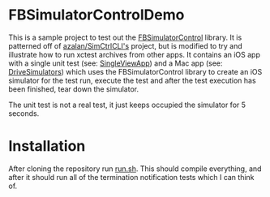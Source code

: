 # FBSimulatorControlDemo

This is a sample project to test out the [FBSimulatorControl](https://github.com/facebook/FBSimulatorControl) library. It is patterned off of [azalan/SimCtrlCLI's](https://github.com/azalan/SimCtrlCLI/) project, but is modified to try and illustrate how to run xctest archives from other apps.  It contains an iOS app with a single unit test (see: [SingleViewApp](https://github.com/gblotter/FBSimulatorControlDemo/tree/master/SingleViewApp)) and a Mac app (see: [DriveSimulators](https://github.com/gblotter/FBSimulatorControlDemo/tree/master/DriveSimulators)) which uses the FBSimulatorControl library to create an iOS simulator for the test run, execute the test and after the test execution has been finished, tear down the simulator.

The unit test is not a real test, it just keeps occupied the simulator for 5 seconds.

# Installation

After cloning the repository run [run.sh](https://github.com/gblotter/FBSimulatorControlDemo/blob/master/run.sh). This should compile everything, and after it should run all of the termination notification tests which I can think of.